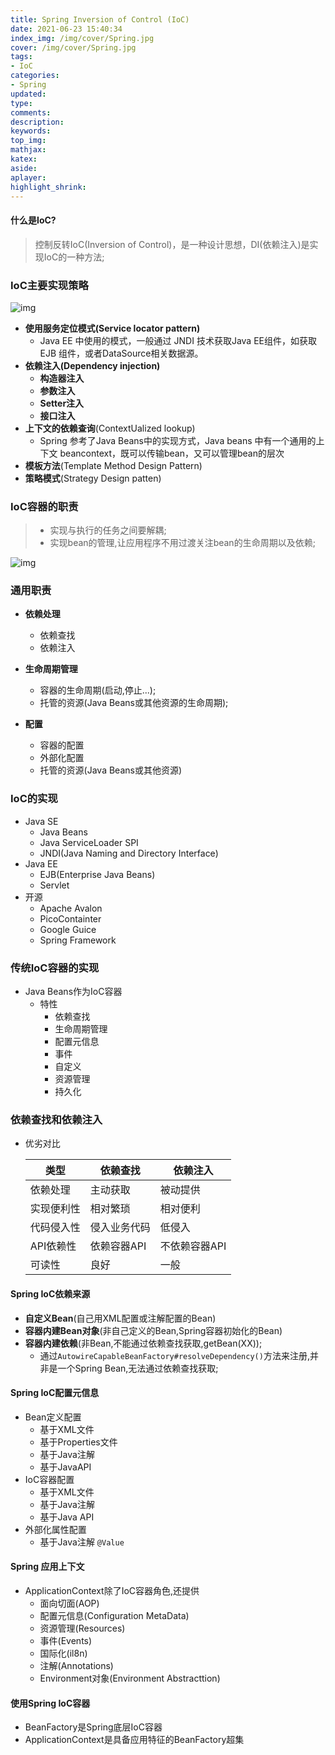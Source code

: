 ```yaml
---
title: Spring Inversion of Control (IoC)
date: 2021-06-23 15:40:34
index_img: /img/cover/Spring.jpg
cover: /img/cover/Spring.jpg
tags:
- IoC 
categories:
- Spring
updated:
type:
comments:
description:
keywords:
top_img:
mathjax:
katex:
aside:
aplayer:
highlight_shrink:
---
```


#### 什么是IoC?

> 控制反转IoC(Inversion of Control)，是一种设计思想，DI(依赖注入)是实现IoC的一种方法;

### IoC主要实现策略

![img](http://www.chenjunlin.vip/img/spring/ioc/IoC%E4%B8%BB%E8%A6%81%E5%AE%9E%E7%8E%B0%E7%AD%96%E7%95%A5.png)

* **使用服务定位模式(Service locator pattern)**
  * Java EE 中使用的模式，一般通过 JNDI 技术获取Java EE组件，如获取 EJB 组件，或者DataSource相关数据源。
* **依赖注入(Dependency injection)**
  * **构造器注入**
  * **参数注入**
  * **Setter注入**
  * **接口注入**
* **上下文的依赖查询**(ContextUalized lookup)
  *  Spring 参考了Java Beans中的实现方式，Java beans 中有一个通用的上下文 beancontext，既可以传输bean，又可以管理bean的层次 
* **模板方法**(Template Method Design Pattern)
* **策略模式**(Strategy Design patten)

### IoC容器的职责

> * 实现与执行的任务之间要解耦;
> * 实现bean的管理,让应用程序不用过渡关注bean的生命周期以及依赖;

![img](http://www.chenjunlin.vip/img/spring/ioc/IoC%E4%B8%BB%E8%A6%81%E8%81%8C%E8%B4%A3.png)

### 通用职责

* **依赖处理**
  * 依赖查找
  * 依赖注入
* **生命周期管理**
  * 容器的生命周期(启动,停止...);
  * 托管的资源(Java Beans或其他资源的生命周期);

* **配置**
  * 容器的配置
  * 外部化配置
  * 托管的资源(Java Beans或其他资源)

### IoC的实现

* Java SE
  * Java Beans
  * Java ServiceLoader SPI
  * JNDI(Java Naming and Directory Interface)
* Java EE
  * EJB(Enterprise Java Beans)
  * Servlet
* 开源
  * Apache Avalon
  * PicoContainter
  * Google Guice
  * Spring Framework

### 传统IoC容器的实现

* Java Beans作为IoC容器
  * 特性
    * 依赖查找
    * 生命周期管理
    * 配置元信息
    * 事件
    * 自定义
    * 资源管理
    * 持久化

### 依赖查找和依赖注入

* 优劣对比

  | 类型       | 依赖查找     | 依赖注入      |
  | ---------- | ------------ | ------------- |
  | 依赖处理   | 主动获取     | 被动提供      |
  | 实现便利性 | 相对繁琐     | 相对便利      |
  | 代码侵入性 | 侵入业务代码 | 低侵入        |
  | API依赖性  | 依赖容器API  | 不依赖容器API |
  | 可读性     | 良好         | 一般          |

#### Spring IoC依赖来源

* **自定义Bean**(自己用XML配置或注解配置的Bean)
* **容器内建Bean对象**(非自己定义的Bean,Spring容器初始化的Bean)
* **容器内建依赖**(非Bean,不能通过依赖查找获取,getBean(XX));
  * 通过`AutowireCapableBeanFactory#resolveDependency()`方法来注册,并非是一个Spring Bean,无法通过依赖查找获取;

#### Spring IoC配置元信息

* Bean定义配置
  * 基于XML文件
  * 基于Properties文件
  * 基于Java注解
  * 基于JavaAPI
* IoC容器配置
  * 基于XML文件
  * 基于Java注解
  * 基于Java API
* 外部化属性配置
  * 基于Java注解 `@Value`

#### Spring 应用上下文

* ApplicationContext除了IoC容器角色,还提供
  * 面向切面(AOP)
  * 配置元信息(Configuration MetaData)
  * 资源管理(Resources)
  * 事件(Events)
  * 国际化(il8n)
  * 注解(Annotations)
  * Environment对象(Environment Abstracttion)

#### 使用Spring IoC容器

* BeanFactory是Spring底层IoC容器
* ApplicationContext是具备应用特征的BeanFactory超集
